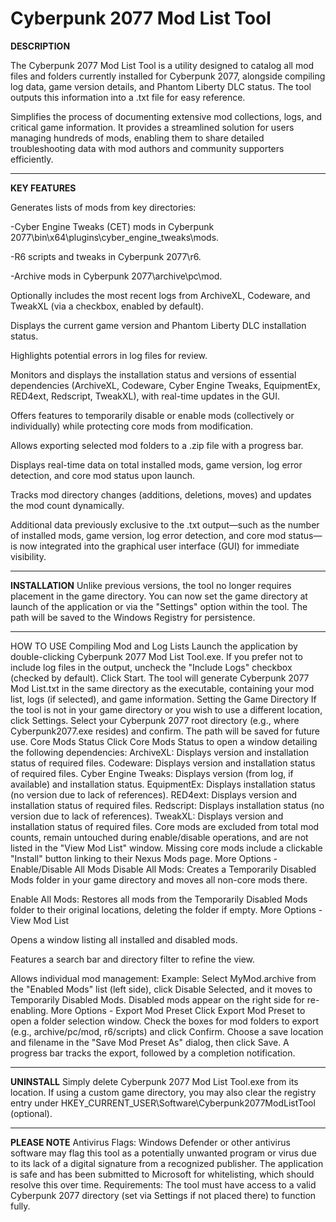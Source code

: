 # Cyberpunk 2077 Mod List Tool

**DESCRIPTION**

The Cyberpunk 2077 Mod List Tool is a utility designed to catalog all mod files and folders currently installed for Cyberpunk 2077, alongside compiling log data, game version details, and Phantom Liberty DLC status. The tool outputs this information into a .txt file for easy reference.

Simplifies the process of documenting extensive mod collections, logs, and critical game information. It provides a streamlined solution for users managing hundreds of mods, enabling them to share detailed troubleshooting data with mod authors and community supporters efficiently.

________________________________________________________________________________________________________________________________________________________________________________________________________________________________________________________________________________________________________________________________________________________________________________

**KEY FEATURES**

Generates lists of mods from key directories:

-Cyber Engine Tweaks (CET) mods in Cyberpunk 2077\bin\x64\plugins\cyber_engine_tweaks\mods.

-R6 scripts and tweaks in Cyberpunk 2077\r6.

-Archive mods in Cyberpunk 2077\archive\pc\mod.


Optionally includes the most recent logs from ArchiveXL, Codeware, and TweakXL (via a checkbox, enabled by default).

Displays the current game version and Phantom Liberty DLC installation status.

Highlights potential errors in log files for review.

Monitors and displays the installation status and versions of essential dependencies (ArchiveXL, Codeware, Cyber Engine Tweaks, EquipmentEx, RED4ext, Redscript, TweakXL), with real-time updates in the GUI.

Offers features to temporarily disable or enable mods (collectively or individually) while protecting core mods from modification.

Allows exporting selected mod folders to a .zip file with a progress bar.

Displays real-time data on total installed mods, game version, log error detection, and core mod status upon launch.

Tracks mod directory changes (additions, deletions, moves) and updates the mod count dynamically.

Additional data previously exclusive to the .txt output—such as the number of installed mods, game version, log error detection, and core mod status—is now integrated into the graphical user interface (GUI) for immediate visibility.

________________________________________________________________________________________________________________________________________________________________________________________________________________________________________________________________________________________________________________________________________________________________________________

**INSTALLATION**
Unlike previous versions, the tool no longer requires placement in the game directory. You can now set the game directory at launch of the application or via the "Settings" option within the tool. The path will be saved to the Windows Registry for persistence.

________________________________________________________________________________________________________________________________________________________________________________________________________________________________________________________________________________________________________________________________________________________________________________

HOW TO USE
Compiling Mod and Log Lists
Launch the application by double-clicking Cyberpunk 2077 Mod List Tool.exe.
If you prefer not to include log files in the output, uncheck the "Include Logs" checkbox (checked by default).
Click Start. The tool will generate Cyberpunk 2077 Mod List.txt in the same directory as the executable, containing your mod list, logs (if selected), and game information.
Setting the Game Directory
If the tool is not in your game directory or you wish to use a different location, click Settings.
Select your Cyberpunk 2077 root directory (e.g., where Cyberpunk2077.exe resides) and confirm. The path will be saved for future use.
Core Mods Status
Click Core Mods Status to open a window detailing the following dependencies:
ArchiveXL: Displays version and installation status of required files.
Codeware: Displays version and installation status of required files.
Cyber Engine Tweaks: Displays version (from log, if available) and installation status.
EquipmentEx: Displays installation status (no version due to lack of references).
RED4ext: Displays version and installation status of required files.
Redscript: Displays installation status (no version due to lack of references).
TweakXL: Displays version and installation status of required files.
Core mods are excluded from total mod counts, remain untouched during enable/disable operations, and are not listed in the "View Mod List" window.
Missing core mods include a clickable "Install" button linking to their Nexus Mods page.
More Options - Enable/Disable All Mods
Disable All Mods: Creates a Temporarily Disabled Mods folder in your game directory and moves all non-core mods there.

Enable All Mods: Restores all mods from the Temporarily Disabled Mods folder to their original locations, deleting the folder if empty.
More Options - View Mod List

Opens a window listing all installed and disabled mods.

Features a search bar and directory filter to refine the view.

Allows individual mod management:
Example: Select MyMod.archive from the "Enabled Mods" list (left side), click Disable Selected, and it moves to Temporarily Disabled Mods. Disabled mods appear on the right side for re-enabling.
More Options - Export Mod Preset
Click Export Mod Preset to open a folder selection window.
Check the boxes for mod folders to export (e.g., archive/pc/mod, r6/scripts) and click Confirm.
Choose a save location and filename in the "Save Mod Preset As" dialog, then click Save.
A progress bar tracks the export, followed by a completion notification.

________________________________________________________________________________________________________________________________________________________________________________________________________________________________________________________________________________________________________________________________________________________________________________

**UNINSTALL**
Simply delete Cyberpunk 2077 Mod List Tool.exe from its location. If using a custom game directory, you may also clear the registry entry under HKEY_CURRENT_USER\Software\Cyberpunk2077ModListTool (optional).

________________________________________________________________________________________________________________________________________________________________________________________________________________________________________________________________________________________________________________________________________________________________________________

**PLEASE NOTE**
Antivirus Flags: Windows Defender or other antivirus software may flag this tool as a potentially unwanted program or virus due to its lack of a digital signature from a recognized publisher. The application is safe and has been submitted to Microsoft for whitelisting, which should resolve this over time.
Requirements: The tool must have access to a valid Cyberpunk 2077 directory (set via Settings if not placed there) to function fully.
